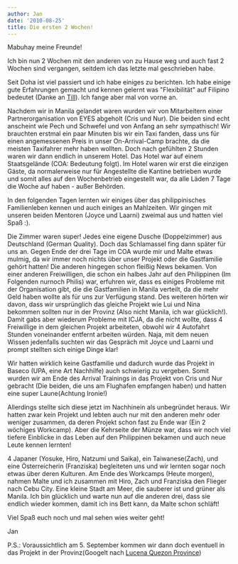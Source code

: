 ```yaml
---
author: Jan
date: '2010-08-25'
title: Die ersten 2 Wochen!
---
```


Mabuhay meine Freunde!

Ich bin nun 2 Wochen mit den anderen von zu Hause weg und auch fast 2 Wochen
sind vergangen, seitdem ich das letzte mal geschrieben habe.

Seit Doha ist viel passiert und ich habe einiges zu berichten. Ich habe einige
gute Erfahrungen gemacht und kennen gelernt was "Flexibilität" auf Filipino
bedeutet (Danke an [Till](https://tpost-berlin-manila.blogspot.com/)). Ich
fange aber mal von vorne an.

Nachdem wir in Manila gelandet waren wurden wir von Mitarbeitern einer
Partnerorganisation von EYES abgeholt (Cris und Nur). Die beiden sind echt
anscheint wie Pech und Schwefel und von Anfang an sehr sympathisch! Wir
brauchten erstmal ein paar Minuten bis wir ein Taxi fanden, dass uns für einen
angemessenen Preis in unser On-Arrival-Camp brachte, da die meisten Taxifahrer
mehr haben wollten. Doch nach gefühlten 2 Stunden waren wir dann endlich in
unserem Hotel. Das Hotel war auf einem Staatsgelände (COA: Bedeutung folgt).
Im Hotel waren wir erst die einzigen Gäste, da normalerweise nur für
Angestellte die Kantine betrieben wurde und somit alles auf den Wochenbetrieb
eingestellt war, da alle Läden 7 Tage die Woche auf haben - außer Behörden.

In den folgenden Tagen lernten wir einiges über das philippinisches
Familienleben kennen und auch einiges an Mahlzeiten. Wir gingen mit unseren
beiden Mentoren (Joyce und Laarni) zweimal aus und hatten viel Spaß :).

Die Zimmer waren super! Jedes eine eigene Dusche (Doppelzimmer) aus Deutschland
(German Quality). Doch das Schlamassel fing dann später für uns an. Gegen Ende
der drei Tage im COA wurde mir und Malte etwas mulmig, da wir immer noch nichts
über unser Projekt oder die Gastfamilie gehört hatten! Die anderen hingegen
schon fleißig News bekamen. Von einer anderen Freiwilligen, die schon ein
halbes Jahr auf den Philippinen (Im Folgenden nurnoch Philis) war, erfuhren
wir, dass es einiges Probleme mit der Organisation gibt, die die Gastfamilien
in Manila verteilt, da die mehr Geld haben wollte als für uns zur Verfügung
stand. Des weiteren hörten wir davon, dass wir ursprünglich das gleiche Projekt
wie Lui und Nina bekommen sollten nur in der Provinz (Also nicht Manila,
ich war glücklich!). Damit gabs aber wiederum Probleme mit ICJA, da die nicht
wollte, dass 4 Freiwillige in dem gleichen Projekt arbeiteten, obwohl wir 4
Autofahrt Stunden voneinander entfernt arbeiten würden. Naja, mit dem neuen
Wissen jedenfalls suchten wir das Gespräch mit Joyce und Laarni und prompt
stellten sich einige Dinge klar!

Wir hatten wirklich keine Gastfamilie und dadurch wurde das Projekt in Baseco
(UPA, eine Art Nachhilfe) auch schwierig zu vergeben. Somit wurden wir am Ende
des Arrival Trainings in das Projekt von Cris und Nur gebracht (Die beiden, die
uns am Flughafen empfangen haben) und hatten eine super Laune(Achtung Ironie!)

Allerdings stellte sich diese jetzt im Nachhinein als unbegründet heraus. Wir
hatten zwar kein Projekt und lebten auch nur mit den anderen mehr oder weniger
zusammen, da deren Projekt schon fast zu Ende war (Ein 2 wöchiges Workcamp).
Aber die Kehrseite der Münze war, dass wir noch viel tiefere Einblicke in das
Leben auf den Philippinen bekamen und auch neue Leute kennen lernten!

4 Japaner (Yosuke, Hiro, Natzumi und Saika), ein Taiwanese(Zach), und eine
Österreicherin (Franziska) begleiteten uns und wir lernten sogar noch etwas
über deren Kulturen. Am Ende des Workcamps (Heute morgen), nahmen Malte und ich
zusammen mit Hiro, Zach und Franziska den Flieger nach Cebu City. Eine kleine
Stadt am Meer, die sauberer ist und grüner als Manila. Ich bin glücklich und
warte nun auf die anderen drei, dass sie endlich wieder kommen, damit ich ins
Bett kann, da Malte schon schläft!

Viel Spaß euch noch und mal sehen wies weiter geht!

Jan

P.S.: Voraussichtlich am 5. September kommen wir dann doch eventuell in das
Projekt in der Provinz(Googelt nach [Lucena Quezon Province](https://www.google.de/search?source=ig&hl=de&rlz=1G1GGLQ_DEDE317&q=lucena+quezon+province&aq=f&aqi=&aql=&oq=&gs_rfai=))
